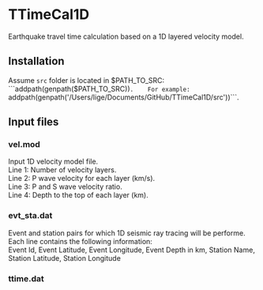 # TTimeCal1D
 Earthquake travel time calculation based on a 1D layered velocity model.  
## Installation
Assume ```src``` folder is located in $PATH_TO_SRC:  
```addpath(genpath($PATH_TO_SRC))```.   
For example:  
```addpath(genpath('/Users/lige/Documents/GitHub/TTimeCal1D/src'))```.  

## Input files
### vel.mod
Input 1D velocity model file.  
Line 1: Number of velocity layers.  
Line 2: P wave velocity for each layer (km/s).  
Line 3: P and S wave velocity ratio.  
Line 4: Depth to the top of each layer (km).  
### evt_sta.dat
Event and station pairs for which 1D seismic ray tracing will be performe.  
Each line contains the following information:  
Event Id, Event Latitude, Event Longitude, Event Depth in km, Station Name, Station Latitude, Station Longitude
### ttime.dat
